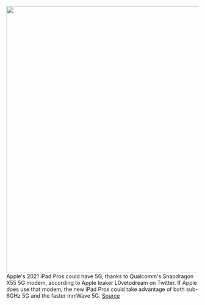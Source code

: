 <img src='https://cdn.vox-cdn.com/thumbor/y4hpLNRfQVvVttikO3dqCW3CYpc=/0x0:2040x1360/1200x800/filters:focal(556x579:882x905)/cdn.vox-cdn.com/uploads/chorus_image/image/66890209/bking_200321_3945_0007.0.jpg' width='700px' /><br/>
Apple's 2021 iPad Pros could have 5G, thanks to Qualcomm's Snapdragon X55 5G modem, according to Apple leaker L0vetodream on Twitter. If Apple does use that modem, the new iPad Pros could take advantage of both sub-6GHz 5G and the faster mmWave 5G.
<a href='https://www.theverge.com/2020/6/3/21279247/apple-ipad-pro-2021-5g-qualcomm-mini-led-a14x'> Source <a/>